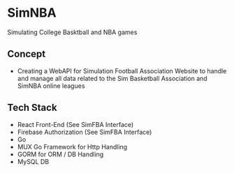 # SimNBA
Simulating College Basktball and NBA games

## Concept
- Creating a WebAPI for Simulation Football Association Website to handle and manage all data related to the Sim Basketball Association and SimNBA online leagues

## Tech Stack
- React Front-End (See SimFBA Interface)
- Firebase Authorization (See SimFBA Interface)
- Go
- MUX Go Framework for Http Handling
- GORM for ORM / DB Handling
- MySQL DB